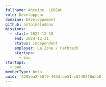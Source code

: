```yaml
---
fullname: Antoine  LUDEAU
role: Développeur
domaine: Développement
github: antoineludeau
missions:
  - start: 2022-12-18
    end: 2024-12-31
    status: independent
    employer: La Zone / Pathtech
    startups:
      - ban
startups:
  - ban
memberType: beta
uuid: f4285ea2-58f9-493d-be51-c6f402f8dab8
---
```

